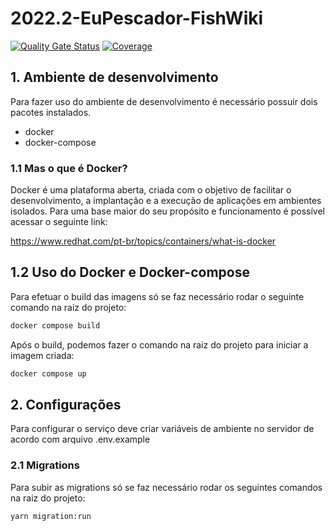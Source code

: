 # 2022.2-EuPescador-FishWiki
[![Quality Gate Status](https://sonarcloud.io/api/project_badges/measure?project=fga-eps-mds_2022.2-EuPescador-FishWiki&metric=alert_status)](https://sonarcloud.io/summary/new_code?id=fga-eps-mds_2022.2-EuPescador-FishWiki) [![Coverage](https://sonarcloud.io/api/project_badges/measure?project=fga-eps-mds_2022.2-EuPescador-FishWiki&metric=coverage)](https://sonarcloud.io/summary/new_code?id=fga-eps-mds_2022.2-EuPescador-FishWiki) 

## 1. Ambiente de desenvolvimento
Para fazer uso do ambiente de desenvolvimento é necessário possuir dois pacotes instalados.
* docker
* docker-compose

### 1.1 Mas o que é Docker?
Docker é uma plataforma aberta, criada com o objetivo de facilitar o desenvolvimento, a implantação e a execução de aplicações em ambientes isolados. Para uma base maior do seu propósito e funcionamento é possível acessar o seguinte link:

https://www.redhat.com/pt-br/topics/containers/what-is-docker

## 1.2 Uso do Docker e Docker-compose
Para efetuar o build das imagens só se faz necessário rodar o seguinte comando na raiz do projeto:

```bash
docker compose build
```

Após o build, podemos fazer o comando na raiz do projeto para iniciar a imagem criada:
```bash
docker compose up
```

## 2. Configurações  
Para configurar o serviço deve criar variáveis de ambiente no servidor de acordo com arquivo .env.example

### 2.1 Migrations  
Para subir as migrations só se faz necessário rodar os seguintes comandos na raiz do projeto:
```bash
yarn migration:run
```